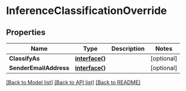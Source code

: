 # InferenceClassificationOverride

## Properties

Name | Type | Description | Notes
------------ | ------------- | ------------- | -------------
**ClassifyAs** | [**interface{}**](.md) |  | [optional] 
**SenderEmailAddress** | [**interface{}**](.md) |  | [optional] 

[[Back to Model list]](../README.md#documentation-for-models) [[Back to API list]](../README.md#documentation-for-api-endpoints) [[Back to README]](../README.md)


